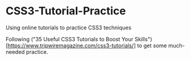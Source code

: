 # CSS3-Tutorial-Practice
Using online tutorials to practice CSS3 techniques

Following ("35 Useful CSS3 Tutorials to Boost Your Skills")[https://www.tripwiremagazine.com/css3-tutorials/] to get some much-needed practice.
